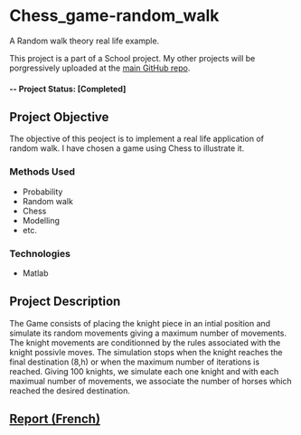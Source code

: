 # Chess_game-random_walk
A Random walk theory real life example.

This project is a part of a School project.
My other projects will be porgressively uploaded at the [main GitHub repo](https://github.com/anisfakhfakh).

#### -- Project Status: [Completed]
## Project Objective
The objective of this peoject is to implement a real life application of random walk. I have chosen a game using Chess to illustrate it.

### Methods Used
* Probability
* Random walk
* Chess
* Modelling
* etc.

### Technologies
* Matlab

## Project Description
The Game consists of placing the knight piece in an intial position and simulate its random movements giving a maximum number of movements. The knight movements are conditionned by the rules associated with the knight possivle moves. The simulation stops when the knight reaches the final destination (8,h) or when the maximum number of iterations is reached.
Giving 100 knights, we simulate each one knight and with each maximual number of movements, we associate the number of horses which reached the desired destination.

## [Report (French)](https://github.com/PlayingNumbers/ds_salary_proj)
